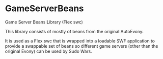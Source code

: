 # GameServerBeans
Game Server Beans Library (Flex swc)

This library consists of mostly of beans from the original AutoEvony.

It is used as a Flex swc that is wrapped into a loadable SWF application to provide a swappable set of beans so different game servers (other than the original Evony) can be used by Sudo Wars.
